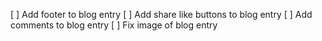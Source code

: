 [ ] Add footer to blog entry
[ ] Add share like buttons to blog entry
[ ] Add comments to blog entry
[ ] Fix image of blog entry